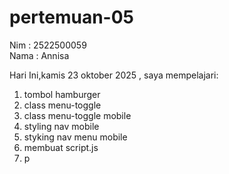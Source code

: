 # pertemuan-05

Nim : 2522500059<br>
Nama : Annisa<br>

Hari Ini,kamis 23 oktober 2025 , saya mempelajari:
<ol>
<li>tombol hamburger</li>
<li>class menu-toggle</li>
<li>class menu-toggle mobile</li>
<li>styling nav mobile</li>
<li>styking nav menu mobile</li>
<li>membuat script.js</li>
<li>p</li>
</ol>

